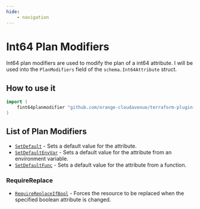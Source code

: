 ```yaml
---
hide:
    - navigation
---
```

# Int64 Plan Modifiers

Int64 plan modifiers are used to modify the plan of a int64 attribute.
I will be used into the `PlanModifiers` field of the `schema.Int64Attribute` struct.

## How to use it

```go
import (
    fint64planmodifier "github.com/orange-cloudavenue/terraform-plugin-framework-planmodifiers/int64planmodifier"
)
```

## List of Plan Modifiers

- [`SetDefault`](setdefault.md) - Sets a default value for the attribute.
- [`SetDefaultEnvVar`](setdefaultenvvar.md) - Sets a default value for the attribute from an environment variable.
- [`SetDefaultFunc`](setdefaultfunc.md) - Sets a default value for the attribute from a function.

### RequireReplace

- [`RequireReplaceIfBool`](requirereplaceifbool.md) - Forces the resource to be replaced when the specified boolean attribute is changed.

